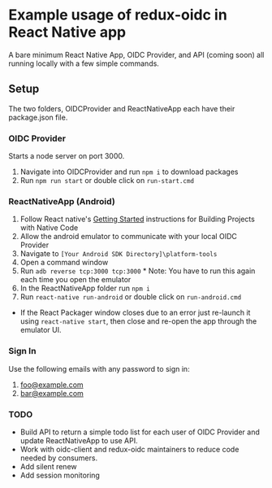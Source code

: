 # Example usage of redux-oidc in React Native app
A bare minimum React Native App, OIDC Provider, and API (coming soon) all running locally with a few simple commands.

## Setup
The two folders, OIDCProvider and ReactNativeApp each have their package.json file.

### OIDC Provider
Starts a node server on port 3000.
1. Navigate into OIDCProvider and run `npm i` to download packages
2. Run `npm run start` or double click on `run-start.cmd`

### ReactNativeApp (Android)
1. Follow React native's [Getting Started](https://facebook.github.io/react-native/docs/getting-started.html) instructions for Building Projects with Native Code
2. Allow the android emulator to communicate with your local OIDC Provider
  1. Navigate to `[Your Android SDK Directory]\platform-tools`
  2. Open a command window
  3. Run `adb reverse tcp:3000 tcp:3000`
    * Note: You have to run this again each time you open the emulator
3. In the ReactNativeApp folder run `npm i`
3. Run `react-native run-android` or double click on `run-android.cmd`
  * If the React Packager window closes due to an error just re-launch it using `react-native start`, then close and re-open the app through the emulator UI.

### Sign In
Use the following emails with any password to sign in:
1. foo@example.com
2. bar@example.com

### TODO
* Build API to return a simple todo list for each user of OIDC Provider and update ReactNativeApp to use API.
* Work with oidc-client and redux-oidc maintainers to reduce code needed by consumers.
* Add silent renew
* Add session monitoring
